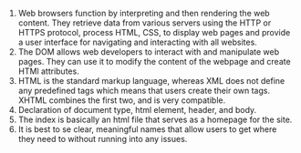 1. Web browsers function by interpreting and then rendering the web content. They retrieve data from various servers using the HTTP or HTTPS protocol, process HTML, CSS, to display web pages and provide a user interface for navigating and interacting with all websites.
2. The DOM allows web developers to interact with and manipulate web pages. They can use it to modify the content of the webpage and create HTMl attributes.
3. HTML is the standard markup language, whereas XML does not define any predefined tags which means that users create their own tags. XHTML combines the first two, and is very compatible.
4. Declaration of document type, html element, header, and body.
5. The index is basically an html file that serves as a homepage for the site.
6. It is best to se clear, meaningful names that allow users to get where they need to without running into any issues. 

